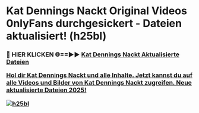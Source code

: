 # Kat Dennings Nackt Original Videos 0nlyFans durchgesickert - Dateien aktualisiert! (h25bl)

<h3>🔴 HIER KLICKEN 🌐==►► <a href="https://tinyurl.com/h6vf6nb8" rel="nofollow">Kat Dennings Nackt Aktualisierte Dateien

Hol dir Kat Dennings Nackt und alle Inhalte. Jetzt kannst du auf alle Videos und Bilder von Kat Dennings Nackt zugreifen. Neue aktualisierte Dateien 2025!

[![h25bl](https://i.imgur.com/sD4kR3V.gif)](https://tinyurl.com/h6vf6nb8)

